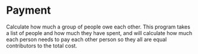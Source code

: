 # Payment
Calculate how much a group of people owe each other. This program takes a list of people and how much they have spent, and will calculate how much each person needs to pay each other person so they all are equal contributors to the total cost.
